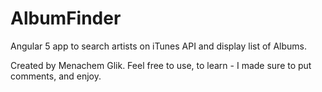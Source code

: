 # AlbumFinder
Angular 5 app to search artists on iTunes API and display list of Albums.

Created by Menachem Glik. 
Feel free to use, to learn - I made sure to put comments, and enjoy. 
